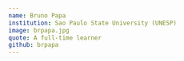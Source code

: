 ```yaml
---
name: Bruno Papa
institution: Sao Paulo State University (UNESP)
image: brpapa.jpg
quote: A full-time learner
github: brpapa
---
```


